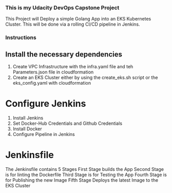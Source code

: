 ### This is my Udacity DevOps Capstone Project

This Project will Deploy a simple Golang App into an EKS Kubernetes Cluster. This will be done via a rolling CI/CD pipeline in Jenkins.

### Instructions

## Install the necessary dependencies

1. Create VPC Infrastructure with the infra.yaml file and teh Parameters.json file in cloudformation
2. Create an EKS Cluster either by using the create_eks.sh script or the eks_config.yaml with cloudformation

# Configure Jenkins

1. Install Jenkins
2. Set Docker-Hub Credentials and Github Credentials
3. Install Docker
4. Configure Pipeline in Jenkins

# Jenkinsfile

The Jenkinsfile contains 5 Stages
First Stage builds the App
Second Stage is for linting the Dockerfile
Third Stage is for Testing the App
Fourth Stage is for Publishing the new Image
Fifth Stage Deploys the latest Image to the EKS Cluster
